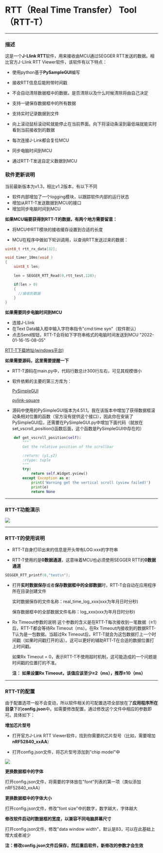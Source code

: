 # RTT（Real Time Transfer） Tool（RTT-T）
---
### 描述
这是一个**J-Llink RTT**软件，用来接收由MCU通过SEGGER RTT发送的数据。相比官方J-Llink RTT Viewer软件，该软件有以下特点：
* 使用python基于**PySampleGUI**编写

* 接收RTT信息后能附带时间戳
* 不会自动清除数据框中的数据，是否清除以及什么时候清除将由自己决定
* 支持一键保存数据框中的所有数据
* 支持实时记录数据到文件
* 向上滚动鼠标滚动轮就能停止在当前界面。向下将滚动条滚到最低端就能实时看到当前接收到的数据
* 每次连接J-Link都会复位MCU
* 同步电脑时间到MCU
* 通过RTT-T发送自定义数据到MCU
  
### 软件更新说明
当前最新版本为v1.3，相比v1.2版本，有以下不同
* 软件内部增加了一个logging模块，以跟踪软件内部的运行状态
* 增加从RTT-T发送数据到MCU的接口
* 增加同步电脑时间到MCU

[](https://gitee.com/bds123/RTT-T/raw/master/image/3.png)

**如果MCU端要获得到RTT-T的数据，有两个地方需要留意：**
* 将MCU中RTT模块的接收缓存设置到合适的长度

* MCU在程序中做如下轮训调用，以查询RTT发送过来的数据：
```c
uint8_t rtt_rx_data[32];

void timer_10ms(void )
{
    uint8_t len;
    
    len = SEGGER_RTT_Read(0,rtt_test,128);

    if(len > 0)
    {
      //接收到数据
    }
}
```

**如果需要同步电脑时间到MCU**
* 连接J-Llink
* 在Text Data输入框中输入字符串指令"cmd:time syn"（软件默认）
* 点击Send按钮，RTT-T会将如下字符串格式的电脑时间发送到MCU
  "2022-01-16-15-08-05"  

[RTT-T下载地址(windows平台)](https://gitee.com/bds123/RTT-T/releases)

**如果需要源码，这里需要提醒一下**

* RTT-T源码在main.py中，代码行数总计300行左右，可见其规模很小

* 软件依赖的主要的第三方库为：

  [PySimpleGUI](https://github.com/PySimpleGUI/PySimpleGUI)
  
  [pylink-square](https://github.com/square/pylink)
  
* 源码中使用的PySimpleGUI版本为4.51.1。我在该版本中增加了获得数据框滚动条相对位置的函数（官方没有提供这个接口），因此你在安装了PySimpleGUI后，还需要在PySimpleGUI.py中增加下面代码（就放在set_vscroll_position()函数后面，这个函数是PySimpleGUI中存在的）
```python
    def get_vscroll_position(self):
        """
        Get the relative position of the scrollbar

        :return: (y1,y2)
        :rtype: tuple
        """
        try:
            return self.Widget.yview()
        except Exception as e:
            print('Warning get the vertical scroll (yview failed)')
            print(e)
            return None
```

---
### RTT-T功能演示

![](https://gitee.com/bds123/RTT-T/raw/master/image/1.gif)

---
### RTT-T的使用说明
* RTT-T自身打印出来的信息是开头带有LOG:xxx的字符串

* RTT-T使用的是**0数据通道**，这意味着MCU也必须使用SEGGER RTT的**0数据通道**

```c
SEGGER_RTT_printf(0,"test\n");
```

* 打开**实时数据保存**或者**保存数据框中的全部数据**时，RTT-T会自动在应用程序所在目录创建文件

  实时数据保存的文件名称：real_time_log_xxx(xxx为年月日时分秒)
  
  保存数据框中的全部数据文件名称：log_xxx(xxx为年月日时分秒)

* Rx Timeout参数的说明
  这个参数的含义是在RTT-T每次接收到一笔数据（≥1）后，RTT-T都会等待Rx Timeout（ms）。在Rx Timeout内接收到的数据RTT-T认为是一包数据。当超过Rx Timeout后，RTT-T就会为这包数据打上一个时间戳（如果时间戳打开的话）。这可以更好的辅助RTT-T在合适的数据位置打上时间戳。
  
  如果Rx Timeout = 0，表示RTT-T不使用超时机制，这可能造成的一个问题是时间戳的位置打的不准。
  
  **注：**
  **如果设置Rx Timeout，该值应该至少≥2（ms），推荐≥10（ms）**

---

### RTT-T的配置

由于配置选项一般不会变动，所以软件相关的可配置选项全部放在了**应用程序所在目录**下的**config.json**中。如需要修改配置，通过修改这个文件中相应的参数即可。具体如下：

**增加芯片型号**
* 打开官方J-Link RTT Viewer软件，找到你需要的芯片型号（比如，需要增加**nRF52840_xxAA**）

* 打开config.json文件，将芯片型号添加到"chip model"中

![](https://gitee.com/bds123/RTT-T/raw/master/image/2.gif)

**更换数据框中的字体**

打开config.json文件，将需要的字体放在"font"列表的第一项（类似添加nRF52840_xxAA）

**更换数据框中的字体大小**

打开config.json文件，修改"font size"中的数字，数字越大，字体越大

**修改软件启动时数据框的宽度，以兼容不同电脑屏幕尺寸**

打开config.json文件，修改"data window width"，默认是83，可以在此基础上增大或者减少

**注：修改config.json文件后保存，然后重启软件，新修改的参数才会生效**




